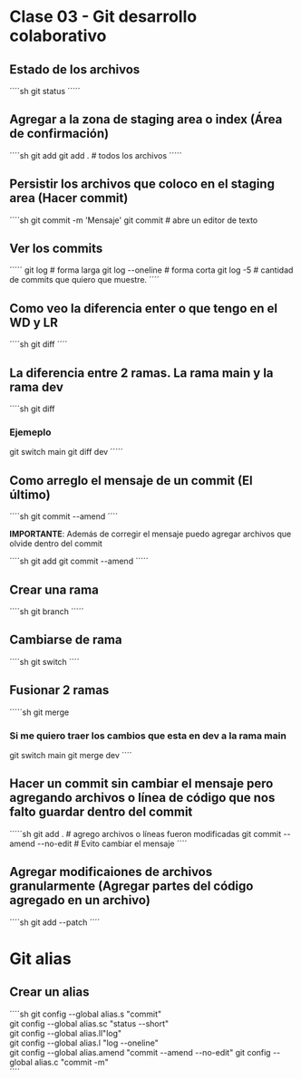 # Clase 03 - Git desarrollo colaborativo

## Estado de los archivos

´´´´sh
git status
´´´´´

## Agregar a la zona de staging area o index (Área de confirmación)

´´´´sh
git add <nombre-archivo>
git add . # todos los archivos
´´´´´

## Persistir los archivos que coloco en el staging area (Hacer commit)

´´´´sh
git commit -m 'Mensaje'
git commit # abre un editor de texto

## Ver los commits

´´´´´
git log # forma larga
git log --oneline # forma corta
git log -5 # cantidad de commits que quiero que muestre.
´´´´

## Como veo la diferencia enter o que tengo en el WD y LR

´´´´sh
git diff
´´´´

## La diferencia entre 2 ramas. La rama main y la rama dev

´´´´sh
git diff <nombre-rama>
### Ejemeplo
git switch main
git diff dev
´´´´´

## Como arreglo el mensaje de un commit (El último)

´´´´sh
git commit --amend
´´´´

**IMPORTANTE**: Además de corregir el mensaje puedo agregar archivos que olvide dentro del commit 

´´´´sh
git add <archivo-que-me-olvide>
git commit --amend
´´´´´

## Crear una rama

´´´´sh
git branch <nombre-rama>
´´´´´

## Cambiarse de rama

´´´´sh
git switch <nombre-rama>
´´´´

## Fusionar 2 ramas

´´´´´sh
git merge <nombre-rama>
### Si me quiero traer los cambios que esta en dev a la rama main
git switch main
git merge dev
´´´´

## Hacer un commit sin cambiar el mensaje pero agregando archivos o línea de código que nos falto guardar dentro del commit

´´´´´sh
git add . # agrego archivos o líneas fueron modificadas
git commit --amend --no-edit # Evito cambiar el mensaje
´´´´

## Agregar modificaiones de archivos granularmente (Agregar partes del código agregado en un archivo)

´´´´sh
git add --patch
´´´´

# Git alias

## Crear un alias

´´´´sh
git config --global alias.s "commit"   
git config --global alias.sc "status --short"   
git config --global alias.ll"log"   
git config --global alias.l "log --oneline"   
git config --global alias.amend "commit --amend --no-edit"
git config --global alias.c "commit -m"   
´´´´
